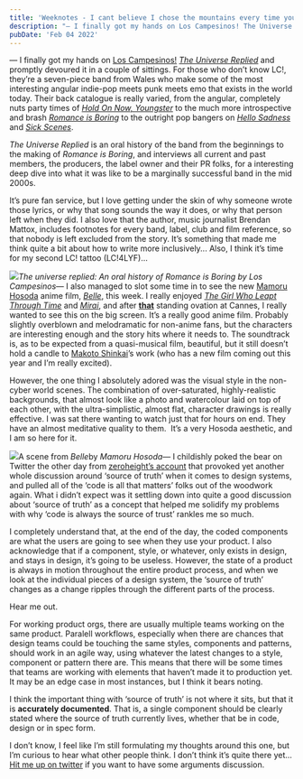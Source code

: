 ```yaml
---
title: 'Weeknotes - I cant believe I chose the mountains every time you chose the sea'
description: "— I finally got my hands on Los Campesinos! The Universe Replied and promptly devoured it in a couple of sittings. For those who don't know LC!"
pubDate: 'Feb 04 2022'
---
```


— I finally got my hands on [Los Campesinos!](https://songwhip.com/los-campesinos) [*The Universe Replied*](https://www.goodreads.com/book/show/51486544-the-universe-replied) and promptly devoured it in a couple of sittings. For those who don’t know LC!, they’re a seven-piece band from Wales who make some of the most interesting angular indie-pop meets punk meets emo that exists in the world today. Their back catalogue is really varied, from the angular, completely nuts party times of [*Hold On Now, Youngster*](https://songwhip.com/los-campesinos/holdonnowyoungster) to the much more introspective and brash [*Romance is Boring*](https://songwhip.com/los-campesinos/romanceisboring) to the outright pop bangers on [*Hello Sadness*](https://songwhip.com/los-campesinos/hello-sadness) and [*Sick Scenes*](https://songwhip.com/los-campesinos/sick-scenes).

*The Universe Replied* is an oral history of the band from the beginnings to the making of *Romance is Boring*, and interviews all current and past members, the producers, the label owner and their PR folks, for a interesting deep dive into what it was like to be a marginally successful band in the mid 2000s.

It’s pure fan service, but I love getting under the skin of why someone wrote those lyrics, or why that song sounds the way it does, or why that person left when they did. I also love that the author, music journalist Brendan Mattox, includes footnotes for every band, label, club and film reference, so that nobody is left excluded from the story. It’s something that made me think quite a bit about how to write more inclusively... Also, I think it’s time for my second LC! tattoo (LC!4LYF)...

![](https://uploads-ssl.webflow.com/5ff33cee2af33d0177d82c9f/61fcfed8bdbcde58b84a1594_universereplied.png)*The universe replied: An oral history of Romance is Boring by Los Campesinos*— I also managed to slot some time in to see the new [Mamoru Hosoda](https://en.wikipedia.org/wiki/Mamoru_Hosoda) anime film, [*Belle*](https://en.wikipedia.org/wiki/Belle_(2021_film)), this week. I really enjoyed [*The Girl Who Leapt Through Time*](https://en.wikipedia.org/wiki/The_Girl_Who_Leapt_Through_Time_(2006_film)) and [*Mirai*](https://en.wikipedia.org/wiki/Mirai_(film)), and after [**that**](https://www.geeknewsnow.net/index.php/2021/08/09/mamoru-hosoda-the-outstanding-standing-ovation/) standing ovation at Cannes, I really wanted to see this on the big screen. It’s a really good anime film. Probably slightly overblown and melodramatic for non-anime fans, but the characters are interesting enough and the story hits where it needs to. The soundtrack is, as to be expected from a quasi-musical film, beautiful, but it still doesn’t hold a candle to [Makoto Shinkai](https://en.wikipedia.org/wiki/Makoto_Shinkai)’s work (who has a new film coming out this year and I’m really excited).

However, the one thing I absolutely adored was the visual style in the non-cyber world scenes. The combination of over-saturated, highly-realistic backgrounds, that almost look like a photo and watercolour laid on top of each other, with the ultra-simplistic, almost flat, character drawings is really effective. I was sat there wanting to watch just that for hours on end. They have an almost meditative quality to them.  It’s a very Hosoda aesthetic, and I am so here for it.

![](https://uploads-ssl.webflow.com/5ff33cee2af33d0177d82c9f/61fcfeeeadab5a0d3689d0a1_belle.png)A scene from *Belle*by *Mamoru Hosoda*— I childishly poked the bear on Twitter the other day from [zeroheight’s account](https://twitter.com/zeroheight/status/1487491065083043841) that provoked yet another whole discussion around ‘source of truth’ when it comes to design systems, and pulled all of the ‘code is all that matters’ folks out of the woodwork again. What i didn’t expect was it settling down into quite a good discussion about ‘source of truth’ as a concept that helped me solidify my problems with why ‘code is always the source of trust’ rankles me so much.

I completely understand that, at the end of the day, the coded components are what the users are going to see when they use your product. I also acknowledge that if a component, style, or whatever, only exists in design, and stays in design, it’s going to be useless. However, the state of a product is always in motion throughout the entire product process, and when we look at the individual pieces of a design system, the ‘source of truth’ changes as a change ripples through the different parts of the process.

Hear me out.

For working product orgs, there are usually multiple teams working on the same product. Paralell workflows, especially when there are chances that design teams could be touching the same styles, components and patterns, should work in an agile way, using whatever the latest changes to a style, component or pattern there are. This means that there will be some times that teams are working with elements that haven’t made it to production yet. It may be an edge case in most instances, but I think it bears noting.

I think the important thing with ‘source of truth’ is not where it sits, but that it is **accurately documented**. That is, a single component should be clearly stated where the source of truth currently lives, whether that be in code, design or in spec form.

I don’t know, I feel like I’m still formulating my thoughts around this one, but I’m curious to hear what other people think. I don’t think it’s quite there yet... [Hit me up on twitter](https://twitter.com/lurkmoophy) if you want to have some arguments discussion.

‍
